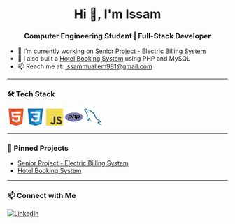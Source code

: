 <h1 align="center">Hi 👋, I'm Issam</h1>
<h3 align="center">Computer Engineering Student | Full-Stack Developer</h3>

- 🔭 I’m currently working on [Senior Project - Electric Billing System](https://github.com/Issam-Almuallem/Senior-Project-Electric-Billing-System)
- 💼 I also built a [Hotel Booking System](https://github.com/Issam-Almuallem/Hotel-Booking-System) using PHP and MySQL
- 📫 Reach me at: issammuallem981@gmail.com

---

### 🛠 Tech Stack

<p align="left">
  <img src="https://raw.githubusercontent.com/devicons/devicon/master/icons/html5/html5-original.svg" alt="HTML" width="40" height="40"/>
  <img src="https://raw.githubusercontent.com/devicons/devicon/master/icons/css3/css3-original.svg" alt="CSS" width="40" height="40"/>
  <img src="https://raw.githubusercontent.com/devicons/devicon/master/icons/javascript/javascript-original.svg" alt="JS" width="40" height="40"/>
  <img src="https://raw.githubusercontent.com/devicons/devicon/master/icons/php/php-original.svg" alt="PHP" width="40" height="40"/>
  <img src="https://raw.githubusercontent.com/devicons/devicon/master/icons/mysql/mysql-original.svg" alt="MySQL" width="40" height="40"/>
</p>

---

### 📌 Pinned Projects
- [Senior Project - Electric Billing System](https://github.com/Issam-Almuallem/Senior-Project-Electric-Billing-System)
- [Hotel Booking System](https://github.com/Issam-Almuallem/Hotel-Booking-System)

---

### 📫 Connect with Me
[![LinkedIn](https://img.shields.io/badge/LinkedIn-blue?style=flat&logo=linkedin&logoColor=white)](https://www.linkedin.com/in/issam-al-muallem-117782355)

